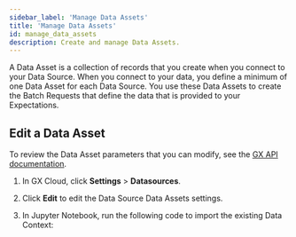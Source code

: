```yaml
---
sidebar_label: 'Manage Data Assets'
title: 'Manage Data Assets'
id: manage_data_assets
description: Create and manage Data Assets.
---
```


A Data Asset is a collection of records that you create when you connect to your Data Source. When you connect to your data, you define a minimum of one Data Asset for each Data Source. You use these Data Assets to create the Batch Requests that define the data that is provided to your Expectations.

## Edit a Data Asset

To review the Data Asset parameters that you can modify, see the [GX API documentation](https://deploy-preview-8760.docs.greatexpectations.io/docs/reference/api_reference).

1. In GX Cloud, click **Settings** > **Datasources**.

2. Click **Edit** to edit the Data Source Data Assets settings.

3. In Jupyter Notebook, run the following code to import the existing Data Context:






